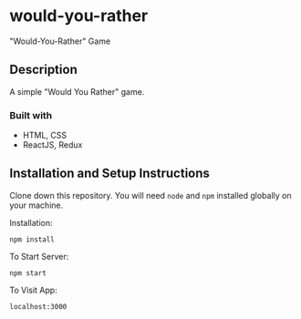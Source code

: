 # would-you-rather
 "Would-You-Rather" Game

## Description

A simple "Would You Rather" game.


### Built with

- HTML, CSS
- ReactJS, Redux

## Installation and Setup Instructions

Clone down this repository. You will need `node` and `npm` installed globally on your machine.  

Installation:

`npm install`  

To Start Server:

`npm start`  

To Visit App:

`localhost:3000`  
